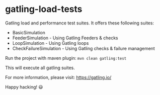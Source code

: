 # gatling-load-tests

Gatling load and performance test suites. It offers these following suites:

- BasicSimulation
- FeederSimulation - Using Gatling Feeders & checks
- LoopSimulation - Using Gatling loops
- CheckFailureSimulation - Using Gatling checks & failure management

Run the project with maven plugin: 
`mvn clean gatling:test`

This will execute all gatling suites.

For more information, please visit: https://gatling.io/

Happy hacking! :smiley: